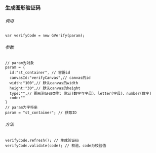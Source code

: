 ### 生成图形验证码
###### 调用

```
var verifyCode = new GVerify(param);
```

###### 参数

```
// param为对象
param = {
  id:"st_container", // 容器id
  canvasId:"verifyCanvas",// canvas的id
  width:"100",// 默认canvas的width
  height:"30",// 默认canvas的height
  type:"",// 图形验证码类型: 默认(数字与字母)、letter(字母)、number(数字)
  code:""
}
// param为字符串
param = "st_container"; // 获取ID
```

###### 方法

```
verifyCode.refresh(); // 生成验证码
verifyCode.validate(code); // 校验，code为校验值
```